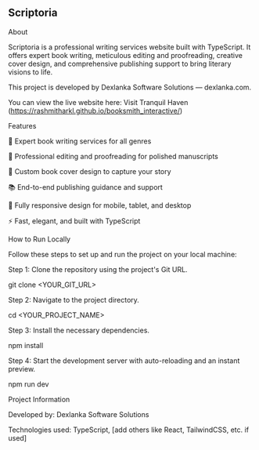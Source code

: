## Scriptoria

About

Scriptoria is a professional writing services website built with TypeScript.
It offers expert book writing, meticulous editing and proofreading, creative cover design, and comprehensive publishing support to bring literary visions to life.


This project is developed by Dexlanka Software Solutions — dexlanka.com.

You can view the live website here: Visit Tranquil Haven
(https://rashmitharkl.github.io/booksmith_interactive/)


Features

📖 Expert book writing services for all genres

📝 Professional editing and proofreading for polished manuscripts

🎨 Custom book cover design to capture your story

📚 End-to-end publishing guidance and support

📱 Fully responsive design for mobile, tablet, and desktop

⚡ Fast, elegant, and built with TypeScript


How to Run Locally

Follow these steps to set up and run the project on your local machine:


Step 1: Clone the repository using the project's Git URL.

git clone <YOUR_GIT_URL>

Step 2: Navigate to the project directory.

cd <YOUR_PROJECT_NAME>

Step 3: Install the necessary dependencies.

npm install

Step 4: Start the development server with auto-reloading and an instant preview.

npm run dev


Project Information

Developed by: Dexlanka Software Solutions

Technologies used: TypeScript, [add others like React, TailwindCSS, etc. if used]
